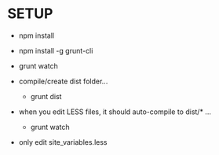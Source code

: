 # SETUP
- npm install
- npm install -g grunt-cli
- grunt watch

- compile/create dist folder...
  - grunt dist
- when you edit LESS files, it should auto-compile to dist/* ...
  - grunt watch
- only edit site_variables.less 
